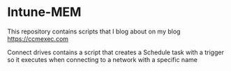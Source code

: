 # Intune-MEM
This repository contains scripts that I blog about on my blog https://ccmexec.com

Connect drives contains a script that creates a Schedule task with a trigger so it executes when connecting to a network with a specific name 

